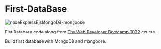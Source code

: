 # First-DataBase

![nodeExpressEjsMongoDB-mongoose](https://user-images.githubusercontent.com/49698792/182234309-e5e7c89e-d97c-43a3-b945-0852fbe0c09e.png)

Fist Database code along from [The Web Developer Bootcamp 2022](https://www.udemy.com/course/the-web-developer-bootcamp/) course.

Build first database with MongoDB and mongoose.


